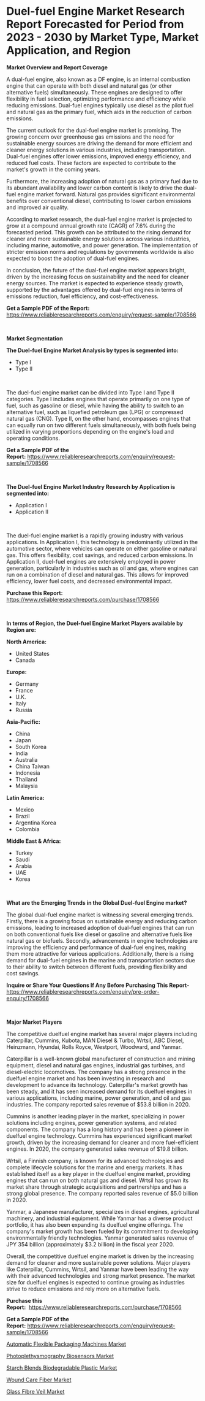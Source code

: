 <p><h1>Duel-fuel Engine Market Research Report Forecasted for Period from 2023 -  2030 by Market Type, Market Application, and Region</h1></p><p><strong>Market Overview and Report Coverage</strong></p>
<p><p>A dual-fuel engine, also known as a DF engine, is an internal combustion engine that can operate with both diesel and natural gas (or other alternative fuels) simultaneously. These engines are designed to offer flexibility in fuel selection, optimizing performance and efficiency while reducing emissions. Dual-fuel engines typically use diesel as the pilot fuel and natural gas as the primary fuel, which aids in the reduction of carbon emissions.</p><p>The current outlook for the dual-fuel engine market is promising. The growing concern over greenhouse gas emissions and the need for sustainable energy sources are driving the demand for more efficient and cleaner energy solutions in various industries, including transportation. Dual-fuel engines offer lower emissions, improved energy efficiency, and reduced fuel costs. These factors are expected to contribute to the market's growth in the coming years.</p><p>Furthermore, the increasing adoption of natural gas as a primary fuel due to its abundant availability and lower carbon content is likely to drive the dual-fuel engine market forward. Natural gas provides significant environmental benefits over conventional diesel, contributing to lower carbon emissions and improved air quality.</p><p>According to market research, the dual-fuel engine market is projected to grow at a compound annual growth rate (CAGR) of 7.6% during the forecasted period. This growth can be attributed to the rising demand for cleaner and more sustainable energy solutions across various industries, including marine, automotive, and power generation. The implementation of stricter emission norms and regulations by governments worldwide is also expected to boost the adoption of dual-fuel engines.</p><p>In conclusion, the future of the dual-fuel engine market appears bright, driven by the increasing focus on sustainability and the need for cleaner energy sources. The market is expected to experience steady growth, supported by the advantages offered by dual-fuel engines in terms of emissions reduction, fuel efficiency, and cost-effectiveness.</p></p>
<p><strong>Get a Sample PDF of the Report:</strong> <a href="https://www.reliableresearchreports.com/enquiry/request-sample/1708566">https://www.reliableresearchreports.com/enquiry/request-sample/1708566</a></p>
<p>&nbsp;</p>
<p><strong>Market Segmentation</strong></p>
<p><strong>The Duel-fuel Engine Market Analysis by types is segmented into:</strong></p>
<p><ul><li>Type I</li><li>Type II</li></ul></p>
<p>&nbsp;</p>
<p><p>The duel-fuel engine market can be divided into Type I and Type II categories. Type I includes engines that operate primarily on one type of fuel, such as gasoline or diesel, while having the ability to switch to an alternative fuel, such as liquefied petroleum gas (LPG) or compressed natural gas (CNG). Type II, on the other hand, encompasses engines that can equally run on two different fuels simultaneously, with both fuels being utilized in varying proportions depending on the engine's load and operating conditions.</p></p>
<p><strong>Get a Sample PDF of the Report:</strong>&nbsp;<a href="https://www.reliableresearchreports.com/enquiry/request-sample/1708566">https://www.reliableresearchreports.com/enquiry/request-sample/1708566</a></p>
<p>&nbsp;</p>
<p><strong>The Duel-fuel Engine Market Industry Research by Application is segmented into:</strong></p>
<p><ul><li>Application I</li><li>Application II</li></ul></p>
<p>&nbsp;</p>
<p><p>The duel-fuel engine market is a rapidly growing industry with various applications. In Application I, this technology is predominantly utilized in the automotive sector, where vehicles can operate on either gasoline or natural gas. This offers flexibility, cost savings, and reduced carbon emissions. In Application II, duel-fuel engines are extensively employed in power generation, particularly in industries such as oil and gas, where engines can run on a combination of diesel and natural gas. This allows for improved efficiency, lower fuel costs, and decreased environmental impact.</p></p>
<p><strong>Purchase this Report:</strong>&nbsp; <a href="https://www.reliableresearchreports.com/purchase/1708566">https://www.reliableresearchreports.com/purchase/1708566</a></p>
<p>&nbsp;</p>
<p><strong>In terms of Region, the Duel-fuel Engine Market Players available by Region are:</strong></p>
<p>
    <p> <strong> North America: </strong>
        <ul>
            <li>United States</li>
            <li>Canada</li>
        </ul>
        </p> 
    <p> <strong> Europe: </strong>
        <ul>
            <li>Germany</li>
            <li>France</li>
            <li>U.K.</li>
            <li>Italy</li>
            <li>Russia</li>
        </ul>
        </p> 
    <p> <strong> Asia-Pacific: </strong>
        <ul>
            <li>China</li>
            <li>Japan</li>
            <li>South Korea</li>
            <li>India</li>
            <li>Australia</li>
            <li>China Taiwan</li>
            <li>Indonesia</li>
            <li>Thailand</li>
            <li>Malaysia</li>
        </ul>
        </p> 
    <p> <strong> Latin America: </strong>
        <ul>
            <li>Mexico</li>
            <li>Brazil</li>
            <li>Argentina Korea</li>
            <li>Colombia</li>
        </ul>
        </p> 
    <p> <strong> Middle East & Africa: </strong>
        <ul>
            <li>Turkey</li>
            <li>Saudi</li>
            <li>Arabia</li>
            <li>UAE</li>
            <li>Korea</li>
        </ul>
    </p>
    </p>
<p>&nbsp;</p>
<p><strong>What are the Emerging Trends in the Global Duel-fuel Engine market?</strong></p>
<p><p>The global dual-fuel engine market is witnessing several emerging trends. Firstly, there is a growing focus on sustainable energy and reducing carbon emissions, leading to increased adoption of dual-fuel engines that can run on both conventional fuels like diesel or gasoline and alternative fuels like natural gas or biofuels. Secondly, advancements in engine technologies are improving the efficiency and performance of dual-fuel engines, making them more attractive for various applications. Additionally, there is a rising demand for dual-fuel engines in the marine and transportation sectors due to their ability to switch between different fuels, providing flexibility and cost savings.</p></p>
<p><strong>Inquire or Share Your Questions If Any Before Purchasing This Report</strong>- <a href="https://www.reliableresearchreports.com/enquiry/pre-order-enquiry/1708566">https://www.reliableresearchreports.com/enquiry/pre-order-enquiry/1708566</a></p>
<p>&nbsp;</p>
<p><strong>Major Market Players</strong></p>
<p><p>The competitive duelfuel engine market has several major players including Caterpillar, Cummins, Kubota, MAN Diesel & Turbo, Wrtsil, ABC Diesel, Heinzmann, Hyundai, Rolls Royce, Westport, Woodward, and Yanmar. </p><p>Caterpillar is a well-known global manufacturer of construction and mining equipment, diesel and natural gas engines, industrial gas turbines, and diesel-electric locomotives. The company has a strong presence in the duelfuel engine market and has been investing in research and development to advance its technology. Caterpillar's market growth has been steady, and it has seen increased demand for its duelfuel engines in various applications, including marine, power generation, and oil and gas industries. The company reported sales revenue of $53.8 billion in 2020.</p><p>Cummins is another leading player in the market, specializing in power solutions including engines, power generation systems, and related components. The company has a long history and has been a pioneer in duelfuel engine technology. Cummins has experienced significant market growth, driven by the increasing demand for cleaner and more fuel-efficient engines. In 2020, the company generated sales revenue of $19.8 billion.</p><p>Wrtsil, a Finnish company, is known for its advanced technologies and complete lifecycle solutions for the marine and energy markets. It has established itself as a key player in the duelfuel engine market, providing engines that can run on both natural gas and diesel. Wrtsil has grown its market share through strategic acquisitions and partnerships and has a strong global presence. The company reported sales revenue of $5.0 billion in 2020.</p><p>Yanmar, a Japanese manufacturer, specializes in diesel engines, agricultural machinery, and industrial equipment. While Yanmar has a diverse product portfolio, it has also been expanding its duelfuel engine offerings. The company's market growth has been fueled by its commitment to developing environmentally friendly technologies. Yanmar generated sales revenue of JPY 354 billion (approximately $3.2 billion) in the fiscal year 2020.</p><p>Overall, the competitive duelfuel engine market is driven by the increasing demand for cleaner and more sustainable power solutions. Major players like Caterpillar, Cummins, Wrtsil, and Yanmar have been leading the way with their advanced technologies and strong market presence. The market size for duelfuel engines is expected to continue growing as industries strive to reduce emissions and rely more on alternative fuels.</p></p>
<p><strong>Purchase this Report:</strong>&nbsp;&nbsp;<a href="https://www.reliableresearchreports.com/purchase/1708566">https://www.reliableresearchreports.com/purchase/1708566</a></p>
<p></p>
<p><strong>Get a Sample PDF of the Report:</strong>&nbsp;<a href="https://www.reliableresearchreports.com/enquiry/request-sample/1708566">https://www.reliableresearchreports.com/enquiry/request-sample/1708566</a></p>
<p><p><a href="https://medium.com/@blow.allow.stir/automatic-flexible-packaging-machines-market-analysis-and-sze-forecasted-for-period-from-2023-to-e8295f023963">Automatic Flexible Packaging Machines Market</a></p><p><a href="https://medium.com/@half.skull.am/photoplethysmography-biosensors-market-the-key-to-successful-business-strategy-forecast-till-2030-d8dd41868647">Photoplethysmography Biosensors Market</a></p><p><a href="https://medium.com/@under.noon.tower/starch-blends-biodegradable-plastic-market-insights-into-market-cagr-market-trends-and-growth-c23a3ac441ba">Starch Blends Biodegradable Plastic Market</a></p><p><a href="https://medium.com/@favor.case.flash/wound-care-fiber-market-size-cagr-trends-2024-2030-d9f5a5c737bd">Wound Care Fiber Market</a></p><p><a href="https://medium.com/@there.mix.bring/glass-fibre-veil-market-competitive-analysis-market-trends-and-forecast-to-2030-0e9b67fe06bc">Glass Fibre Veil Market</a></p></p>